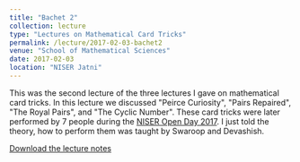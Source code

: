 ```yaml
---
title: "Bachet 2"
collection: lecture
type: "Lectures on Mathematical Card Tricks"
permalink: /lecture/2017-02-03-bachet2
venue: "School of Mathematical Sciences"
date: 2017-02-03
location: "NISER Jatni"
---
```


This was the second lecture of the three lectures I gave on mathematical card tricks. In this lecture we discussed "Peirce Curiosity", "Pairs Repaired", "The Royal Pairs", and "The Cyclic Number". These card tricks were later performed by 7 people during the [NISER Open Day 2017](https://gkorpal.github.io/lecture/2017-04-08-math-o-trick). I just told the theory, how to perform them was taught by Swaroop and Devashish.

[Download the lecture notes](http://gkorpal.github.io/files/Bachet2.pdf)
